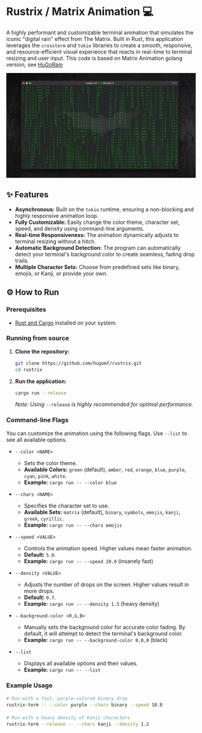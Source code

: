 # Rustrix / Matrix Animation 💻

A highly performant and customizable terminal animation that simulates the iconic "digital rain" effect from The Matrix. Built in Rust, this application leverages the `crossterm` and `tokio` libraries to create a smooth, responsive, and resource-efficient visual experience that reacts in real-time to terminal resizing and user input.
This code is based on Matrix Animation golang version, see [HuGoRain](https://github.com/hugomf/hugo_rain.git) 

![A screenshot of the matrix code animation](images/image.png)

## ✨ Features

-   **Asynchronous:** Built on the `tokio` runtime, ensuring a non-blocking and highly responsive animation loop.
-   **Fully Customizable:** Easily change the color theme, character set, speed, and density using command-line arguments.
-   **Real-time Responsiveness:** The animation dynamically adjusts to terminal resizing without a hitch.
-   **Automatic Background Detection:** The program can automatically detect your terminal's background color to create seamless, fading drop trails.
-   **Multiple Character Sets:** Choose from predefined sets like binary, emojis, or Kanji, or provide your own.

## ⚙️ How to Run

### Prerequisites

-   [Rust and Cargo](https://www.rust-lang.org/tools/install) installed on your system.

### Running from source

1.  **Clone the repository:**
    ```bash
    git clone https://github.com/hugomf/rustrix.git
    cd rustrix
    ```

2.  **Run the application:**
    ```bash
    cargo run --release
    ```
    _Note: Using `--release` is highly recommended for optimal performance._

### Command-line Flags

You can customize the animation using the following flags. Use `--list` to see all available options.

-   `--color <NAME>`
    -   Sets the color theme.
    -   **Available Colors:** `green` (default), `amber`, `red`, `orange`, `blue`, `purple`, `cyan`, `pink`, `white`.
    -   **Example:** `cargo run -- --color blue`

-   `--chars <NAME>`
    -   Specifies the character set to use.
    -   **Available Sets:** `matrix` (default), `binary`, `symbols`, `emojis`, `kanji`, `greek`, `cyrillic`.
    -   **Example:** `cargo run -- --chars emojis`

-   `--speed <VALUE>`
    -   Controls the animation speed. Higher values mean faster animation.
    -   **Default:** `5.0`.
    -   **Example:** `cargo run -- --speed 20.0` (insanely fast)

-   `--density <VALUE>`
    -   Adjusts the number of drops on the screen. Higher values result in more drops.
    -   **Default:** `0.7`.
    -   **Example:** `cargo run -- --density 1.5` (heavy density)

-   `--background-color <R,G,B>`
    -   Manually sets the background color for accurate color fading. By default, it will attempt to detect the terminal's background color.
    -   **Example:** `cargo run -- --background-color 0,0,0` (black)

-   `--list`
    -   Displays all available options and their values.
    -   **Example:** `cargo run -- --list`

### Example Usage

```bash
# Run with a fast, purple-colored binary drop
rustrix-term -- --color purple --chars binary --speed 10.0

# Run with a heavy density of Kanji characters
rustrix-term --release -- --chars kanji --density 1.2
